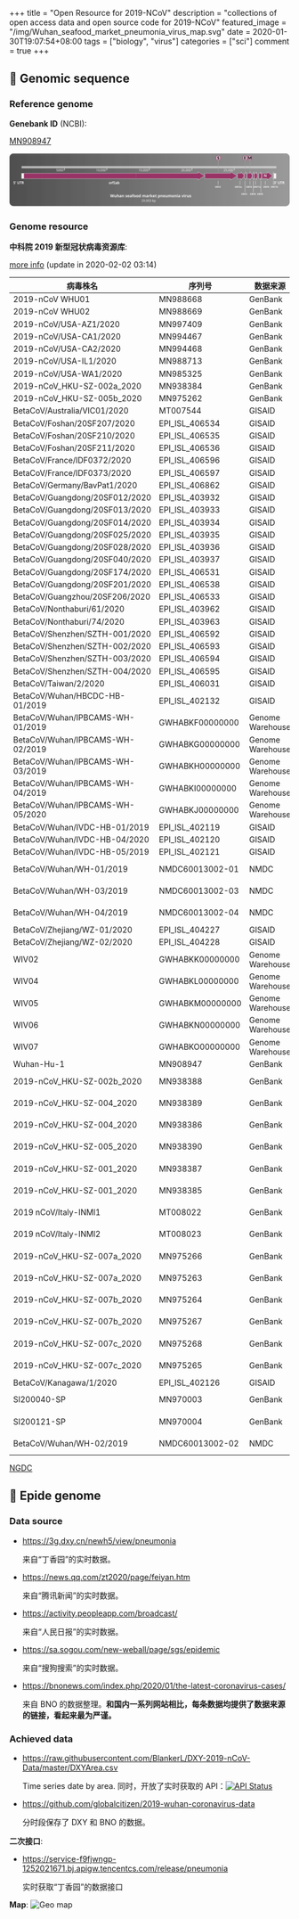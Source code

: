 +++
title = "Open Resource for 2019-NCoV"
description = "collections of open access data and open source code for 2019-NCoV"
featured_image = "/img/Wuhan_seafood_market_pneumonia_virus_map.svg"
date = 2020-01-30T19:07:54+08:00
tags = ["biology", "virus"]
categories = ["sci"]
comment = true
+++

## 🧬 Genomic sequence

### Reference genome

**Genebank ID** (NCBI):

[MN908947](https://www.ncbi.nlm.nih.gov/nuccore/MN908947)

![Genome map](/img/Wuhan_seafood_market_pneumonia_virus_map.svg)

### Genome resource

**中科院 2019 新型冠状病毒资源库**:

[more info](/dat/Released_2019-nCoV_Genome_Sequences.csv) (update in 2020-02-02 03:14)

| 病毒株名                         | 序列号          | 数据来源         | 相关 ID                    | 序列完整度             |
| -------------------------------- | --------------- | ---------------- | -------------------------- | ---------------------- |
| 2019-nCoV WHU01                  | MN988668        | GenBank          | EPI_ISL_406716             | Complete               |
| 2019-nCoV WHU02                  | MN988669        | GenBank          | EPI_ISL_406717             | Complete               |
| 2019-nCoV/USA-AZ1/2020           | MN997409        | GenBank          | EPI_ISL_406223             | Complete               |
| 2019-nCoV/USA-CA1/2020           | MN994467        | GenBank          | EPI_ISL_406034             | Complete               |
| 2019-nCoV/USA-CA2/2020           | MN994468        | GenBank          | EPI_ISL_406036             | Complete               |
| 2019-nCoV/USA-IL1/2020           | MN988713        | GenBank          | EPI_ISL_404253             | Complete               |
| 2019-nCoV/USA-WA1/2020           | MN985325        | GenBank          | EPI_ISL_404895             | Complete               |
| 2019-nCoV_HKU-SZ-002a_2020       | MN938384        | GenBank          | EPI_ISL_406030             | Complete               |
| 2019-nCoV_HKU-SZ-005b_2020       | MN975262        | GenBank          | EPI_ISL_405839             | Complete               |
| BetaCoV/Australia/VIC01/2020     | MT007544        | GISAID           | EPI_ISL_406844             | Complete               |
| BetaCoV/Foshan/20SF207/2020      | EPI_ISL_406534  | GISAID           |                            | Complete               |
| BetaCoV/Foshan/20SF210/2020      | EPI_ISL_406535  | GISAID           |                            | Complete               |
| BetaCoV/Foshan/20SF211/2020      | EPI_ISL_406536  | GISAID           |                            | Complete               |
| BetaCoV/France/IDF0372/2020      | EPI_ISL_406596  | GISAID           |                            | Complete               |
| BetaCoV/France/IDF0373/2020      | EPI_ISL_406597  | GISAID           |                            | Complete               |
| BetaCoV/Germany/BavPat1/2020     | EPI_ISL_406862  | GISAID           |                            | Complete               |
| BetaCoV/Guangdong/20SF012/2020   | EPI_ISL_403932  | GISAID           |                            | Complete               |
| BetaCoV/Guangdong/20SF013/2020   | EPI_ISL_403933  | GISAID           |                            | Complete               |
| BetaCoV/Guangdong/20SF014/2020   | EPI_ISL_403934  | GISAID           |                            | Complete               |
| BetaCoV/Guangdong/20SF025/2020   | EPI_ISL_403935  | GISAID           |                            | Complete               |
| BetaCoV/Guangdong/20SF028/2020   | EPI_ISL_403936  | GISAID           |                            | Complete               |
| BetaCoV/Guangdong/20SF040/2020   | EPI_ISL_403937  | GISAID           |                            | Complete               |
| BetaCoV/Guangdong/20SF174/2020   | EPI_ISL_406531  | GISAID           |                            | Complete               |
| BetaCoV/Guangdong/20SF201/2020   | EPI_ISL_406538  | GISAID           |                            | Complete               |
| BetaCoV/Guangzhou/20SF206/2020   | EPI_ISL_406533  | GISAID           |                            | Complete               |
| BetaCoV/Nonthaburi/61/2020       | EPI_ISL_403962  | GISAID           |                            | Complete               |
| BetaCoV/Nonthaburi/74/2020       | EPI_ISL_403963  | GISAID           |                            | Complete               |
| BetaCoV/Shenzhen/SZTH-001/2020   | EPI_ISL_406592  | GISAID           |                            | Complete               |
| BetaCoV/Shenzhen/SZTH-002/2020   | EPI_ISL_406593  | GISAID           |                            | Complete               |
| BetaCoV/Shenzhen/SZTH-003/2020   | EPI_ISL_406594  | GISAID           |                            | Complete               |
| BetaCoV/Shenzhen/SZTH-004/2020   | EPI_ISL_406595  | GISAID           |                            | Complete               |
| BetaCoV/Taiwan/2/2020            | EPI_ISL_406031  | GISAID           |                            | Complete               |
| BetaCoV/Wuhan/HBCDC-HB-01/2019   | EPI_ISL_402132  | GISAID           |                            | Complete               |
| BetaCoV/Wuhan/IPBCAMS-WH-01/2019 | GWHABKF00000000 | Genome Warehouse | EPI_ISL_402123             | Complete               |
| BetaCoV/Wuhan/IPBCAMS-WH-02/2019 | GWHABKG00000000 | Genome Warehouse | EPI_ISL_403931             | Complete               |
| BetaCoV/Wuhan/IPBCAMS-WH-03/2019 | GWHABKH00000000 | Genome Warehouse | EPI_ISL_403930             | Complete               |
| BetaCoV/Wuhan/IPBCAMS-WH-04/2019 | GWHABKI00000000 | Genome Warehouse | EPI_ISL_403929             | Complete               |
| BetaCoV/Wuhan/IPBCAMS-WH-05/2020 | GWHABKJ00000000 | Genome Warehouse | EPI_ISL_403928             | Complete               |
| BetaCoV/Wuhan/IVDC-HB-01/2019    | EPI_ISL_402119  | GISAID           |                            | Complete               |
| BetaCoV/Wuhan/IVDC-HB-04/2020    | EPI_ISL_402120  | GISAID           |                            | Complete               |
| BetaCoV/Wuhan/IVDC-HB-05/2019    | EPI_ISL_402121  | GISAID           |                            | Complete               |
| BetaCoV/Wuhan/WH-01/2019         | NMDC60013002-01 | NMDC             | EPI_ISL_406798, CNA0007332 | Complete               |
| BetaCoV/Wuhan/WH-03/2019         | NMDC60013002-03 | NMDC             | EPI_ISL_406800, CNA0007334 | Complete               |
| BetaCoV/Wuhan/WH-04/2019         | NMDC60013002-04 | NMDC             | EPI_ISL_406801, CNA0007335 | Complete               |
| BetaCoV/Zhejiang/WZ-01/2020      | EPI_ISL_404227  | GISAID           |                            | Complete               |
| BetaCoV/Zhejiang/WZ-02/2020      | EPI_ISL_404228  | GISAID           |                            | Complete               |
| WIV02                            | GWHABKK00000000 | Genome Warehouse | EPI_ISL_402127, MN996527   | Complete               |
| WIV04                            | GWHABKL00000000 | Genome Warehouse | EPI_ISL_402124, MN996528   | Complete               |
| WIV05                            | GWHABKM00000000 | Genome Warehouse | EPI_ISL_402128, MN996529   | Complete               |
| WIV06                            | GWHABKN00000000 | Genome Warehouse | EPI_ISL_402129, MN996530   | Complete               |
| WIV07                            | GWHABKO00000000 | Genome Warehouse | EPI_ISL_402130, MN996531   | Complete               |
| Wuhan-Hu-1                       | MN908947        | GenBank          | NC_045512                  | Complete               |
| 2019-nCoV_HKU-SZ-002b_2020       | MN938388        | GenBank          |                            | Partial/gene level     |
| 2019-nCoV_HKU-SZ-004_2020        | MN938389        | GenBank          |                            | Partial/gene level     |
| 2019-nCoV_HKU-SZ-004_2020        | MN938386        | GenBank          |                            | Partial/gene level     |
| 2019-nCoV_HKU-SZ-005_2020        | MN938390        | GenBank          |                            | Partial/gene level     |
| 2019-nCoV_HKU-SZ-001_2020        | MN938387        | GenBank          |                            | Partial/gene level     |
| 2019-nCoV_HKU-SZ-001_2020        | MN938385        | GenBank          |                            | Partial/gene level     |
| 2019 nCoV/Italy-INMI1            | MT008022        | GenBank          |                            | Partial/gene level     |
| 2019 nCoV/Italy-INMI2            | MT008023        | GenBank          |                            | Partial/gene level     |
| 2019-nCoV_HKU-SZ-007a_2020       | MN975266        | GenBank          |                            | Partial/gene level     |
| 2019-nCoV_HKU-SZ-007a_2020       | MN975263        | GenBank          |                            | Partial/gene level     |
| 2019-nCoV_HKU-SZ-007b_2020       | MN975264        | GenBank          |                            | Partial/gene level     |
| 2019-nCoV_HKU-SZ-007b_2020       | MN975267        | GenBank          |                            | Partial/gene level     |
| 2019-nCoV_HKU-SZ-007c_2020       | MN975268        | GenBank          |                            | Partial/gene level     |
| 2019-nCoV_HKU-SZ-007c_2020       | MN975265        | GenBank          |                            | Partial/gene level     |
| BetaCoV/Kanagawa/1/2020          | EPI_ISL_402126  | GISAID           |                            | Partial                |
| SI200040-SP                      | MN970003        | GenBank          |                            | Partial/gene level     |
| SI200121-SP                      | MN970004        | GenBank          |                            | Partial/gene level     |
| BetaCoV/Wuhan/WH-02/2019         | NMDC60013002-02 | NMDC             | CNA0007333                 | Partial/scaffold level |

[NGDC](https://bigd.big.ac.cn/ncov#progress)

## 🦠 Epide genome

### Data source

- https://3g.dxy.cn/newh5/view/pneumonia

  来自“丁香园”的实时数据。

- https://news.qq.com/zt2020/page/feiyan.htm

  来自“腾讯新闻”的实时数据。

- https://activity.peopleapp.com/broadcast/

  来自“人民日报”的实时数据。

- https://sa.sogou.com/new-weball/page/sgs/epidemic

  来自“搜狗搜索”的实时数据。

- https://bnonews.com/index.php/2020/01/the-latest-coronavirus-cases/

  来自 BNO 的数据整理。**和国内一系列网站相比，每条数据均提供了数据来源的链接，看起来最为严谨。**

### Achieved data

- https://raw.githubusercontent.com/BlankerL/DXY-2019-nCoV-Data/master/DXYArea.csv

  Time series date by area.
  同时，开放了实时获取的 API：[![API Status](https://img.shields.io/website?url=https%3A%2F%2Flab.isaaclin.cn)](https://lab.isaaclin.cn/nCoV/)

- https://github.com/globalcitizen/2019-wuhan-coronavirus-data

  分时段保存了 DXY 和 BNO 的数据。

**二次接口**:

- https://service-f9fjwngp-1252021671.bj.apigw.tencentcs.com/release/pneumonia

  实时获取“丁香园”的数据接口

**Map**:
![Geo map](/img/2019-NCoV-animation.gif)
